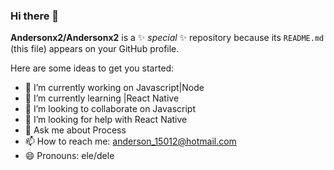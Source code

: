 ### Hi there 👋

**Andersonx2/Andersonx2** is a ✨ _special_ ✨ repository because its `README.md` (this file) appears on your GitHub profile.

Here are some ideas to get you started:

- 🔭 I’m currently working on Javascript|Node 
- 🌱 I’m currently learning |React Native
- 👯 I’m looking to collaborate on Javascript
- 🤔 I’m looking for help with React Native
- 💬 Ask me about Process 
- 📫 How to reach me: anderson_15012@hotmail.com
- 😄 Pronouns: ele/dele
